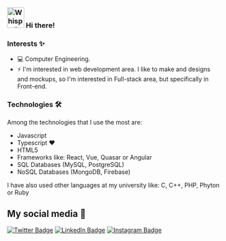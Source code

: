 ### <img alt="Whispering..." src="https://github.githubassets.com/images/mona-whisper.gif" width="40" height="48"> Hi there!


### Interests ✨

* 💻 Computer Engineering.
* ⚡ I'm interested in web development area. I like to make and designs and mockups, so I'm interested in Full-stack area, but specifically in Front-end.

### Technologies 🛠️

Among the technologies that I use the most are: 

* Javascript
* Typescript ❤️
* HTML5
* Frameworks like: React, Vue, Quasar or Angular
* SQL Databases (MySQL, PostgreSQL)
* NoSQL Databases (MongoDB, Firebase)

I have also used other languages at my university like: C, C++, PHP, Phyton or Ruby
<!--
### Stats 📈
<p align="center">
  <img width="420" src="https://github-readme-stats.vercel.app/api?username=danielalvarezm&show_icons=true&theme=radical" alt="Daniel's GitHub stats">
  <a>ㅤ</a>
  <img width="345" src="https://github-readme-stats.vercel.app/api/top-langs/?username=danielalvarezm&layout=compact&theme=radical" alt="Top Langs">
</p>
-->
   
## My social media 📲
[![Twitter Badge](https://img.shields.io/badge/Twitter-1DA1F2?style=for-the-badge&logo=twitter&logoColor=white)](https://twitter.com/Daniialvarez17_) [![LinkedIn Badge](https://img.shields.io/badge/LinkedIn-0077B5?style=for-the-badge&logo=linkedin&logoColor=white)](https://www.linkedin.com/in/daniel-álvarez-medina-404568234/) [![Instagram Badge](https://img.shields.io/badge/Instagram-E4405F?style=for-the-badge&logo=instagram&logoColor=white)](https://www.instagram.com/daniialvarez17/?hl=es)
<!--
**danielalvarezm/danielalvarezm** is a ✨ _special_ ✨ repository because its `README.md` (this file) appears on your GitHub profile.

Here are some ideas to get you started:

- 🔭 I’m currently working on ...
- 🌱 I’m currently learning ...
- 👯 I’m looking to collaborate on ...
- 🤔 I’m looking for help with ...
- 💬 Ask me about ...
- 📫 How to reach me: ...
- 😄 Pronouns: ...
- ⚡ Fun fact: ... 
-->
